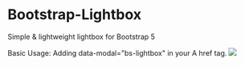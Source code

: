 # Bootstrap-Lightbox
Simple &amp; lightweight lightbox for Bootstrap 5


Basic Usage:
Adding data-modal="bs-lightbox" in your A href tag. 
<a data-modal="bs-lightbox" href="(Image URL to display in lightbox)" target="_blank"><img src="(Thumbnail Image URL)"></a>

